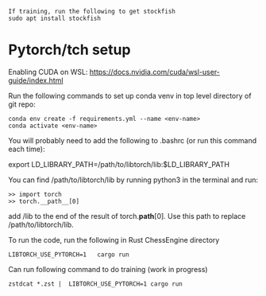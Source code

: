 ```
If training, run the following to get stockfish
sudo apt install stockfish
```

# Pytorch/tch setup
Enabling CUDA on WSL: https://docs.nvidia.com/cuda/wsl-user-guide/index.html

Run the following commands to set up conda venv in top level directory of git repo:

```
conda env create -f requirements.yml --name <env-name>
conda activate <env-name>
```

You will probably need to add the following to .bashrc (or run this command each time):

export LD_LIBRARY_PATH=/path/to/libtorch/lib:$LD_LIBRARY_PATH

You can find /path/to/libtorch/lib by running python3 in the terminal and run:

```
>> import torch
>> torch.__path__[0]
```

add /lib to the end of the result of torch.__path__[0]. Use this path to replace /path/to/libtorch/lib.


To run the code, run the following in  Rust ChessEngine directory

```
LIBTORCH_USE_PYTORCH=1   cargo run
```

Can run following command to do training (work in progress)
```
zstdcat *.zst |  LIBTORCH_USE_PYTORCH=1 cargo run
```
